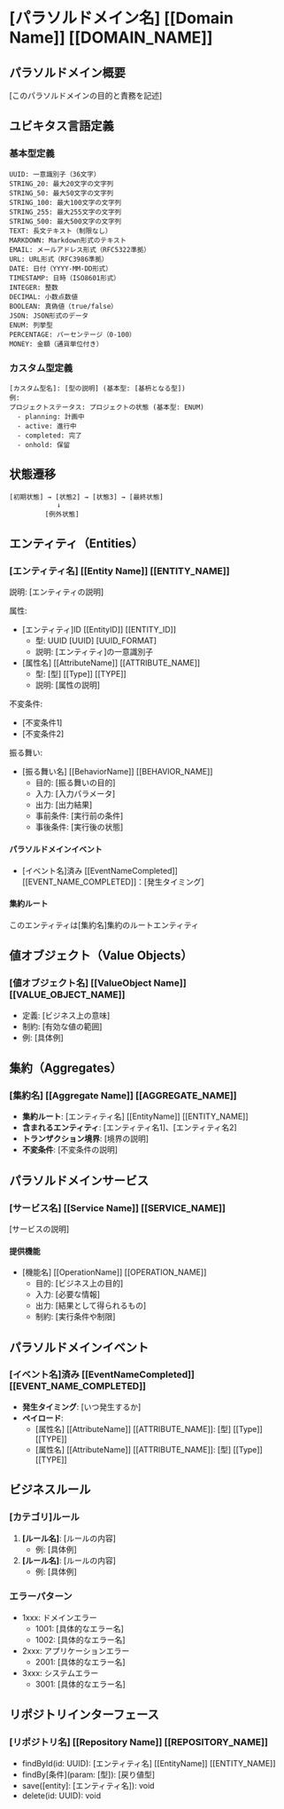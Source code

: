 # [パラソルドメイン名] [[Domain Name]] [[DOMAIN_NAME]]

## パラソルドメイン概要
[このパラソルドメインの目的と責務を記述]

## ユビキタス言語定義

### 基本型定義
```
UUID: 一意識別子（36文字）
STRING_20: 最大20文字の文字列
STRING_50: 最大50文字の文字列
STRING_100: 最大100文字の文字列
STRING_255: 最大255文字の文字列
STRING_500: 最大500文字の文字列
TEXT: 長文テキスト（制限なし）
MARKDOWN: Markdown形式のテキスト
EMAIL: メールアドレス形式（RFC5322準拠）
URL: URL形式（RFC3986準拠）
DATE: 日付（YYYY-MM-DD形式）
TIMESTAMP: 日時（ISO8601形式）
INTEGER: 整数
DECIMAL: 小数点数値
BOOLEAN: 真偽値（true/false）
JSON: JSON形式のデータ
ENUM: 列挙型
PERCENTAGE: パーセンテージ（0-100）
MONEY: 金額（通貨単位付き）
```

### カスタム型定義
```
[カスタム型名]: [型の説明] (基本型: [基枬となる型])
例:
プロジェクトステータス: プロジェクトの状態 (基本型: ENUM)
  - planning: 計画中
  - active: 進行中
  - completed: 完了
  - onhold: 保留
```

## 状態遷移

```
[初期状態] → [状態2] → [状態3] → [最終状態]
            ↓
         [例外状態]
```

## エンティティ（Entities）

### [エンティティ名] [[Entity Name]] [[ENTITY_NAME]]
説明: [エンティティの説明]

属性:
- [エンティティ]ID [[EntityID]] [[ENTITY_ID]]
  - 型: UUID [UUID] [UUID_FORMAT]
  - 説明: [エンティティ]の一意識別子
- [属性名] [[AttributeName]] [[ATTRIBUTE_NAME]]
  - 型: [型] [[Type]] [[TYPE]]
  - 説明: [属性の説明]

不変条件:
- [不変条件1]
- [不変条件2]

振る舞い:
- [振る舞い名] [[BehaviorName]] [[BEHAVIOR_NAME]]
  - 目的: [振る舞いの目的]
  - 入力: [入力パラメータ]
  - 出力: [出力結果]
  - 事前条件: [実行前の条件]
  - 事後条件: [実行後の状態]

#### パラソルドメインイベント
- [イベント名]済み [[EventNameCompleted]] [[EVENT_NAME_COMPLETED]]：[発生タイミング]

#### 集約ルート
このエンティティは[集約名]集約のルートエンティティ

## 値オブジェクト（Value Objects）

### [値オブジェクト名] [[ValueObject Name]] [[VALUE_OBJECT_NAME]]
- 定義: [ビジネス上の意味]
- 制約: [有効な値の範囲]
- 例: [具体例]

## 集約（Aggregates）

### [集約名] [[Aggregate Name]] [[AGGREGATE_NAME]]
- **集約ルート**: [エンティティ名] [[EntityName]] [[ENTITY_NAME]]
- **含まれるエンティティ**: [エンティティ名1]、[エンティティ名2]
- **トランザクション境界**: [境界の説明]
- **不変条件**: [不変条件の説明]

## パラソルドメインサービス

### [サービス名] [[Service Name]] [[SERVICE_NAME]]
[サービスの説明]

#### 提供機能
- [機能名] [[OperationName]] [[OPERATION_NAME]]
  - 目的: [ビジネス上の目的]
  - 入力: [必要な情報]
  - 出力: [結果として得られるもの]
  - 制約: [実行条件や制限]

## パラソルドメインイベント

### [イベント名]済み [[EventNameCompleted]] [[EVENT_NAME_COMPLETED]]
- **発生タイミング**: [いつ発生するか]
- **ペイロード**: 
  - [属性名] [[AttributeName]] [[ATTRIBUTE_NAME]]: [型] [[Type]] [[TYPE]]
  - [属性名] [[AttributeName]] [[ATTRIBUTE_NAME]]: [型] [[Type]] [[TYPE]]

## ビジネスルール

### [カテゴリ]ルール
1. **[ルール名]**: [ルールの内容]
   - 例: [具体例]
2. **[ルール名]**: [ルールの内容]
   - 例: [具体例]

### エラーパターン
- 1xxx: ドメインエラー
  - 1001: [具体的なエラー名]
  - 1002: [具体的なエラー名]
- 2xxx: アプリケーションエラー
  - 2001: [具体的なエラー名]
- 3xxx: システムエラー
  - 3001: [具体的なエラー名]

## リポジトリインターフェース

### [リポジトリ名] [[Repository Name]] [[REPOSITORY_NAME]]
- findById(id: UUID): [エンティティ名] [[EntityName]] [[ENTITY_NAME]]
- findBy[条件](param: [型]): [戻り値型]
- save([entity]: [エンティティ名]): void
- delete(id: UUID): void